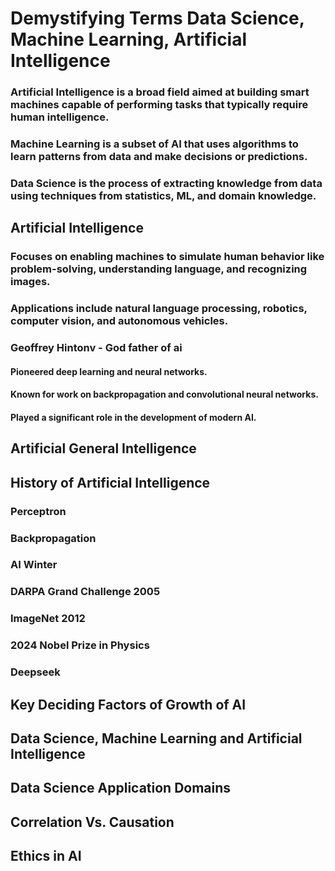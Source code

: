# Demystifying Terms Data Science, Machine Learning, Artificial Intelligence
### Artificial Intelligence is a broad field aimed at building smart machines capable of performing tasks that typically require human intelligence.
### Machine Learning is a subset of AI that uses algorithms to learn patterns from data and make decisions or predictions.
### Data Science is the process of extracting knowledge from data using techniques from statistics, ML, and domain knowledge.

## Artificial Intelligence
### Focuses on enabling machines to simulate human behavior like problem-solving, understanding language, and recognizing images.
### Applications include natural language processing, robotics, computer vision, and autonomous vehicles.

### Geoffrey Hintonv - God father of ai
#### Pioneered deep learning and neural networks.
#### Known for work on backpropagation and convolutional neural networks.
#### Played a significant role in the development of modern AI.

## Artificial General Intelligence
## History of Artificial Intelligence
### Perceptron
### Backpropagation
### AI Winter
### DARPA Grand Challenge 2005
### ImageNet 2012
### 2024 Nobel Prize in Physics
### Deepseek
## Key Deciding Factors of Growth of AI
## Data Science, Machine Learning and Artificial Intelligence
## Data Science Application Domains
## Correlation Vs. Causation
## Ethics in AI

